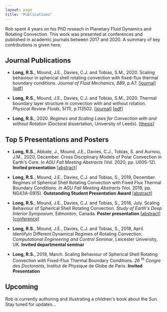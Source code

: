 ```yaml
---
layout: page
title: "Publications"
---
```



Rob spent 4 years on his PhD reseach in Planetary Fluid Dynamics and Rotating Convection. This work was presented at conferences and published in academic journals between 2017 and 2020. A summary of key contributions is given here;


## Journal Publications

- **Long, R.S.**, Mound, J.E., Davies, C.J. and Tobias, S.M., 2020. Scaling behaviour in spherical shell rotating convection with fixed-flux thermal boundary conditions. _Journal of Fluid Mechanics, 889_, p.A7. [\[journal\]](https://www.cambridge.org/core/journals/journal-of-fluid-mechanics/article/abs/scaling-behaviour-in-spherical-shell-rotating-convection-with-fixedflux-thermal-boundary-conditions/3814D98FFAD6DF668330CCAD11F73785) [\[pdf\]](https://eprints.whiterose.ac.uk/155596/1/main.pdf)

- **Long, R.S.**, Mound, J.E., Davies, C.J. and Tobias, S.M., 2020. Thermal boundary layer structure in convection with and without rotation. _Physical Review Fluids_, 5(11), p.113502. [\[journal\]](https://journals.aps.org/prfluids/abstract/10.1103/PhysRevFluids.5.113502) [\[pdf\]](https://eprints.whiterose.ac.uk/168188/7/PhysRevFluids.5.113502.pdf)

- **Long, R.S.**, 2020. 
_Regimes and Scaling Laws for Convection with and without Rotation_ (Doctoral dissertation, University of Leeds). [\[thesis\]](https://etheses.whiterose.ac.uk/28603/2/Long_COMPUTING_thesis.pdf)

## Top 5 Presentations and Posters
- **Long, R.S.**, Abbate, J., Mound, J.E., Davies, C.J., Tobias, S. and Aurnou, J.M., 2020, December. Cross Disciplinary Models of Polar Convection in Earth's Core. _In AGU Fall Meeting Abstracts_ (Vol. 2020, pp. U005-12). **Invited presentation** [\[abstract\]](https://ui.adsabs.harvard.edu/abs/2020AGUFMU005...12L/abstract) 

- **Long, R.S.**, Mound, J.E., Davies, C.J. and Tobias, S., 2019, December. Regimes of Spherical Shell Rotating Convection with Fixed Flux Thermal Boundary Conditions. _In AGU Fall Meeting Abstracts_ (Vol. 2019, pp. NG43A-0915). **Outstanding Student Presentation Award**
[\[abstract\]](https://ui.adsabs.harvard.edu/abs/2019AGUFMNG43A0915L/abstract)

- **Long, R.S.**, Mound, J.E., Davies, C.J. and Tobias, S., 2018, July. Scaling Behaviour of Spherical Shell Rotating Convection. _Study of Earth's Deep Interior Symposium_, Edmonton, Canada. **Poster presentation**
[\[abstract\]](https://sedi2018.sciencesconf.org/data/pages/S_6.pdf) [\[conference\]](https://sedi2018.sciencesconf.org/)

- **Long, R.S.**, Mound, J.E., Davies, C.J. and Tobias, S., 2018, April. Identifyin Different Dynamical Regimes of Rotating Convection. _Computational Engineering and Control Seminar_, Leicester University, UK. **Invited departmental seminar**

- **Long, R.S.**, 2019, March. Scaling Behaviour of Spherical Shell Rotating Convection with Fixed-Flux Thermal Boundary Conditions. _26 <sup>th</sup> Congre des Doctorants_, Institut de Physique de Globe de Paris. **Invited Presentation**
 
## Upcoming
Rob is currently authoring and illustrating a children's book about the Sun. Stay tuned for updates...
